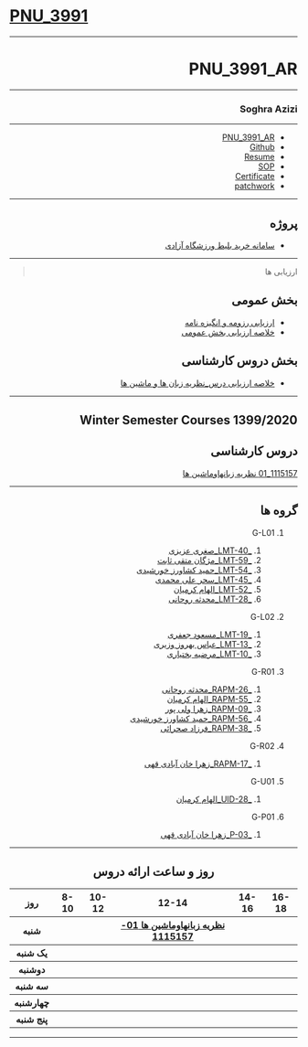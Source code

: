 # [PNU_3991](https://github.com/AliRazavi-edu/PNU_3991#TOC)


<div dir="rtl">
   
----------   
   
# PNU_3991_AR

----------

###  Soghra Azizi

---
- [PNU_3991_AR](https://github.com/talaazizi/PNU_3991_AR)
- [Github](https://github.com/talaazizi)
- [Resume](https://talaazizi.github.io/talaazizi/)
- [SOP](https://talaazizi.github.io/SOP/)
- [Certificate](https://www.sololearn.com/Certificate/1024-20273041/pdf/)
- [patchwork](https://github.com/talaazizi/patchwork)

------------------

## پروژه
- [سامانه خرید بلیط ورزشگاه آزادی](https://github.com/talaazizi/PNU_3991_AR/blob/main/Project.pdf)

------------------
> ارزیابی ها

##  بخش عمومی
- [ارزیابی رزومه و انگیزه نامه](https://github.com/talaazizi/PNU_3991_AR/blob/main/_General/SA_CV_CheckList_AR_3991.pdf)
- [خلاصه ارزیابی بخش عمومی](https://github.com/talaazizi/PNU_3991_AR/blob/main/_General/SA_GeneralSection_CheckList_AR_3991.pdf)

##  بخش دروس کارشناسی
- [خلاصه ارزیابی درس_نظریه زبان ها و ماشین ها](https://github.com/talaazizi/PNU_3991_AR/blob/main/Languages-and-Machines/SA_Theory-of-Languages-and-Machines_CheckList_AR_3991.pdf)

------------------


## Winter Semester Courses 1399/2020

## دروس کارشناسی

[1115157_01 نظريه زبانهاوماشين ها](https://github.com/AliRazavi-edu/PNU_3991/tree/master/_BSc/Theory-of-Languages-and-Machines)

-----------------

## گروه ها

1. G-L01

   1. [_LMT-40_صغری عزیزی](https://github.com/AliRazavi-edu/PNU_3991/tree/master/_BSc/Theory-of-Languages-and-Machines/_1115157_01/40_%D8%B5%D8%BA%D8%B1%D9%8A%20%D8%B9%D8%B2%D9%8A%D8%B2%D9%8A)
   2. [_LMT-59_مژگان متقی ثابت](https://github.com/AliRazavi-edu/PNU_3991/tree/master/_BSc/Theory-of-Languages-and-Machines/_1115157_01/59_%D9%85%DA%98%DA%AF%D8%A7%D9%86%20%D9%85%D8%AA%D9%82%D9%8A%20%D8%AB%D8%A7%D8%A8%D8%AA)
   3. [_LMT-54_حمید کشاورز خورشیدی](https://github.com/AliRazavi-edu/PNU_3991/tree/master/_BSc/Theory-of-Languages-and-Machines/_1115157_01/54_%D8%AD%D9%85%D9%8A%D8%AF%20%D9%83%D8%B4%D8%A7%D9%88%D8%B1%D8%B2%20%D8%AE%D9%88%D8%B1%D8%B4%D9%8A%D8%AF%D9%8A)
   4. [_LMT-45_سحر علی محمدی](https://github.com/AliRazavi-edu/PNU_3991/tree/master/_BSc/Theory-of-Languages-and-Machines/_1115157_01/45_%D8%B3%D8%AD%D8%B1%20%D8%B9%D9%84%D9%8A%20%D9%85%D8%AD%D9%85%D8%AF%D9%8A)
   5. [_LMT-52_الهام کرمیان](https://github.com/AliRazavi-edu/PNU_3991/tree/master/_BSc/Theory-of-Languages-and-Machines/_1115157_01/52_%D8%A7%D9%84%D9%87%D8%A7%D9%85%20%D9%83%D8%B1%D9%85%D9%8A%D8%A7%D9%86)
   6. [_LMT-28_محدثه روحانی](https://github.com/AliRazavi-edu/PNU_3991/tree/master/_BSc/Theory-of-Languages-and-Machines/_1115157_01/28_%D9%85%D8%AD%D8%AF%D8%AB%D9%87%20%D8%B1%D9%88%D8%AD%D8%A7%D9%86%D9%8A)

1. G-L02

   1. [_LMT-19_مسعود جعفری](https://github.com/AliRazavi-edu/PNU_3991/tree/master/_BSc/Theory-of-Languages-and-Machines/_1115157_02/19_%D9%85%D8%B3%D8%B9%D9%88%D8%AF%20%D8%AC%D8%B9%D9%81%D8%B1%20%D9%8A)
   2. [_LMT-13_عباس بهروز وزیری](https://github.com/AliRazavi-edu/PNU_3991/tree/master/_BSc/Theory-of-Languages-and-Machines/_1115157_02/13_%D8%B9%D8%A8%D8%A7%D8%B3%20%D8%A8%D9%87%D8%B1%D9%88%D8%B2%D9%88%D8%B2%D9%8A%D8%B1%D9%8A)
   3. [_LMT-10_مرضیه بختیاری](https://github.com/AliRazavi-edu/PNU_3991/tree/master/_BSc/Theory-of-Languages-and-Machines/_1115157_02/10_%D9%85%D8%B1%D8%B6%D9%8A%D9%87%20%D8%A8%D8%AE%D8%AA%D9%8A%D8%A7%D8%B1%D9%8A)
   
2. G-R01
   
   1. [_RAPM-26_محدثه روحانی](https://github.com/AliRazavi-edu/PNU_3991/tree/master/_BSc/ResearchAndPresentationMethods/1322010_01/26_%D9%85%D8%AD%D8%AF%D8%AB%D9%87%20%D8%B1%D9%88%D8%AD%D8%A7%D9%86%D9%8A)
   2. [_RAPM-55_الهام کرمیان](https://github.com/AliRazavi-edu/PNU_3991/tree/master/_BSc/ResearchAndPresentationMethods/1322010_01/55_%D8%A7%D9%84%D9%87%D8%A7%D9%85%20%D9%83%D8%B1%D9%85%D9%8A%D8%A7%D9%86)
   3. [_RAPM-09_زهرا ولی پور](https://github.com/AliRazavi-edu/PNU_3991/tree/master/_BSc/ResearchAndPresentationMethods/1115133_01/09_%D8%B2%D9%87%D8%B1%D8%A7%20%D9%88%D9%84%D9%8A%20%D9%BE%D9%88%D8%B1)
   4. [_RAPM-56_حمید کشاورز خورشیدی](https://github.com/AliRazavi-edu/PNU_3991/tree/master/_BSc/ResearchAndPresentationMethods/1322010_01/56_%D8%AD%D9%85%D9%8A%D8%AF%20%D9%83%D8%B4%D8%A7%D9%88%D8%B1%D8%B2%20%D8%AE%D9%88%D8%B1%D8%B4%D9%8A%D8%AF%D9%8A)
   5. [_RAPM-38_فرزاد صحرائی](https://github.com/AliRazavi-edu/PNU_3991/tree/master/_BSc/ResearchAndPresentationMethods/1322010_01/38_فرزاد%20صحرا%20ئي)
   
2. G-R02

   1. [_RAPM-17_زهرا خان آبادی قهی](https://github.com/AliRazavi-edu/PNU_3991/tree/master/_BSc/ResearchAndPresentationMethods/1322010_02/17_%D8%B2%D9%87%D8%B1%D8%A7%20%D8%AE%D8%A7%D9%86%20%D8%A2%D8%A8%D8%A7%D8%AF%D9%8A%20%D9%82%D9%87%D9%8A)
   
3. G-U01

   1. [_UID-28_الهام کرمیان](https://github.com/AliRazavi-edu/PNU_3991/tree/master/_BSc/UserInterfaceDesgin/28_%D8%A7%D9%84%D9%87%D8%A7%D9%85%20%D9%83%D8%B1%D9%85%D9%8A%D8%A7%D9%86)
   
4. G-P01

   1. [_P-03_زهرا خان آبادی قهی](https://github.com/AliRazavi-edu/PNU_3991/tree/master/_BSc/Project/1322035_01/03_%D8%B2%D9%87%D8%B1%D8%A7%20%D8%AE%D8%A7%D9%86%20%D8%A2%D8%A8%D8%A7%D8%AF%D9%8A%20%D9%82%D9%87%D9%8A)
   
-----------------

<div align="center">

## روز و ساعت ارائه دروس

<table style="width:100%">
  <tr>
    <th >16-18</th>
    <th >14-16</th>
    <th >12-14</th>
    <th>10-12</th>
    <th>8-10</th>
    <th>روز</th>
   </tr>
  <tr>
    <th ></th>
    <th ><a </a></th>
    <th ><a href="https://github.com/AliRazavi-edu/PNU_3991/tree/master/_BSc/Theory-of-Languages-and-Machines" >نظريه زبانهاوماشين ها 01-1115157</a></th>
    <th></th>
    <th></th>
    <th>شنبه</th>
  </tr>
   <tr>
    <th ></th>
    <th ></th>
    <th></th>
    <th></th>
    <th ></th>
    <th>یک شنبه</th>
  </tr>
   <tr>
     <th ><a </a> </th>
     <th ><a </a></th>
     <th><a </a></th>
     <th><a </a></th>
    <th ></th>   
    <th>دوشنبه</th>
  </tr>
   <tr>
    <th ></th>
    <th ></th>
    <th></th>
    <th></th>
    <th ></th>
    <th>سه شنبه</th>
  </tr>
   <tr>
    <th ></th>
    <th ></th>
    <th></th>
    <th></th>
     <th ><a </a></th>
    <th>چهارشنبه</th>
  </tr>
   <tr>
    <th ></th>
     <th ><a  </a></th>
     <th ><a </a></th>
     <th><a  </a></th>
    <th><a </a></th>
    <th>پنج شنبه</th>
  </tr>
</table>

----------

